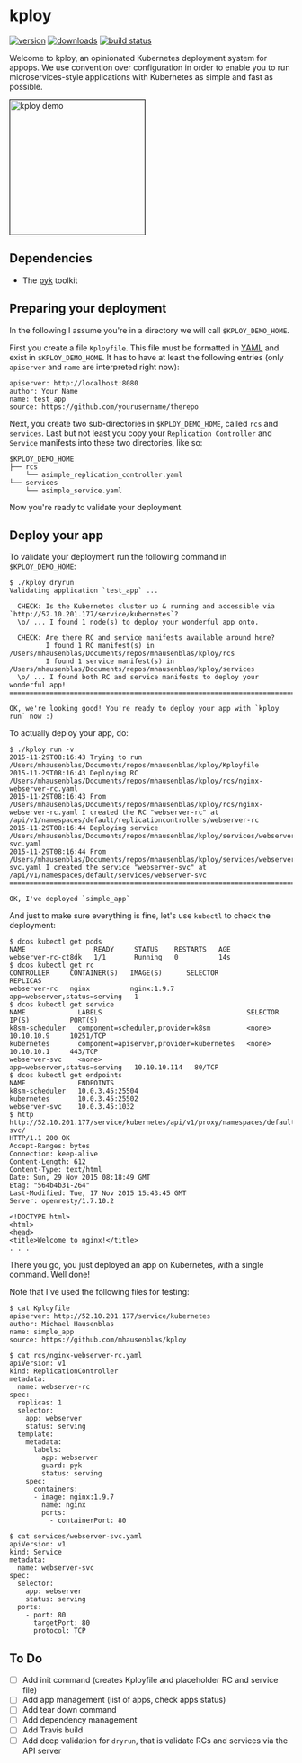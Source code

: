 # kploy

[![version](https://img.shields.io/pypi/v/kploy.svg)](https://pypi.python.org/pypi/kploy/)
[![downloads](https://img.shields.io/pypi/dm/kploy.svg)](https://pypi.python.org/pypi/kploy/")
[![build status](https://travis-ci.org/mhausenblas/kploy.svg?branch=master)](https://travis-ci.org/mhausenblas/kploy)

Welcome to kploy, an opinionated Kubernetes deployment system for appops.
We use convention over configuration in order to enable you to run 
microservices-style applications with Kubernetes as simple and fast as possible.

<a href="http://www.youtube.com/watch?feature=player_embedded&v=TJpucj4v4iE" target="_blank">
 <img src="http://img.youtube.com/vi/TJpucj4v4iE/0.jpg" alt="kploy demo" width="240" border="1" />
</a>

## Dependencies

* The [pyk](https://github.com/mhausenblas/pyk) toolkit

## Preparing your deployment

In the following I assume you're in a directory we will call `$KPLOY_DEMO_HOME`.

First you create a file `Kployfile`. This file must be formatted in [YAML](http://yaml.org/) and exist in `$KPLOY_DEMO_HOME`.
It has to have at least the following entries (only `apiserver` and `name` are interpreted right now):

    apiserver: http://localhost:8080
    author: Your Name
    name: test_app
    source: https://github.com/yourusername/therepo

Next, you create two sub-directories in `$KPLOY_DEMO_HOME`, called `rcs` and `services`.  Last but not least you copy your
`Replication Controller` and `Service` manifests into these two directories, like so:

    $KPLOY_DEMO_HOME
    ├── rcs
        └── asimple_replication_controller.yaml
    └── services
        └── asimple_service.yaml

Now you're ready to validate your deployment.

## Deploy your app

To validate your deployment run the following command in `$KPLOY_DEMO_HOME`:

    $ ./kploy dryrun
    Validating application `test_app` ...

      CHECK: Is the Kubernetes cluster up & running and accessible via `http://52.10.201.177/service/kubernetes`?
      \o/ ... I found 1 node(s) to deploy your wonderful app onto.

      CHECK: Are there RC and service manifests available around here?
             I found 1 RC manifest(s) in /Users/mhausenblas/Documents/repos/mhausenblas/kploy/rcs
             I found 1 service manifest(s) in /Users/mhausenblas/Documents/repos/mhausenblas/kploy/services
      \o/ ... I found both RC and service manifests to deploy your wonderful app!
    ================================================================================

    OK, we're looking good! You're ready to deploy your app with `kploy run` now :)

To actually deploy your app, do:

    $ ./kploy run -v
    2015-11-29T08:16:43 Trying to run /Users/mhausenblas/Documents/repos/mhausenblas/kploy/Kployfile
    2015-11-29T08:16:43 Deploying RC /Users/mhausenblas/Documents/repos/mhausenblas/kploy/rcs/nginx-webserver-rc.yaml
    2015-11-29T08:16:43 From /Users/mhausenblas/Documents/repos/mhausenblas/kploy/rcs/nginx-webserver-rc.yaml I created the RC "webserver-rc" at /api/v1/namespaces/default/replicationcontrollers/webserver-rc
    2015-11-29T08:16:44 Deploying service /Users/mhausenblas/Documents/repos/mhausenblas/kploy/services/webserver-svc.yaml
    2015-11-29T08:16:44 From /Users/mhausenblas/Documents/repos/mhausenblas/kploy/services/webserver-svc.yaml I created the service "webserver-svc" at /api/v1/namespaces/default/services/webserver-svc
    ================================================================================
    
    OK, I've deployed `simple_app`

And just to make sure everything is fine, let's use `kubectl` to check the deployment:

    $ dcos kubectl get pods
    NAME                 READY     STATUS    RESTARTS   AGE
    webserver-rc-ct8dk   1/1       Running   0          14s
    $ dcos kubectl get rc
    CONTROLLER     CONTAINER(S)   IMAGE(S)      SELECTOR                       REPLICAS
    webserver-rc   nginx          nginx:1.9.7   app=webserver,status=serving   1
    $ dcos kubectl get service
    NAME             LABELS                                    SELECTOR                       IP(S)          PORT(S)
    k8sm-scheduler   component=scheduler,provider=k8sm         <none>                         10.10.10.9     10251/TCP
    kubernetes       component=apiserver,provider=kubernetes   <none>                         10.10.10.1     443/TCP
    webserver-svc    <none>                                    app=webserver,status=serving   10.10.10.114   80/TCP
    $ dcos kubectl get endpoints
    NAME             ENDPOINTS
    k8sm-scheduler   10.0.3.45:25504
    kubernetes       10.0.3.45:25502
    webserver-svc    10.0.3.45:1032
    $ http http://52.10.201.177/service/kubernetes/api/v1/proxy/namespaces/default/services/webserver-svc/
    HTTP/1.1 200 OK
    Accept-Ranges: bytes
    Connection: keep-alive
    Content-Length: 612
    Content-Type: text/html
    Date: Sun, 29 Nov 2015 08:18:49 GMT
    Etag: "564b4b31-264"
    Last-Modified: Tue, 17 Nov 2015 15:43:45 GMT
    Server: openresty/1.7.10.2
    
    <!DOCTYPE html>
    <html>
    <head>
    <title>Welcome to nginx!</title>
    . . .

There you go, you just deployed an app on Kubernetes, with a single command. Well done!

Note that I've used the following files for testing:

    $ cat Kployfile
    apiserver: http://52.10.201.177/service/kubernetes
    author: Michael Hausenblas
    name: simple_app
    source: https://github.com/mhausenblas/kploy

    $ cat rcs/nginx-webserver-rc.yaml
    apiVersion: v1
    kind: ReplicationController
    metadata:
      name: webserver-rc
    spec:
      replicas: 1
      selector:
        app: webserver
        status: serving
      template:
        metadata:
          labels:
            app: webserver
            guard: pyk
            status: serving
        spec:
          containers:
          - image: nginx:1.9.7
            name: nginx
            ports:
              - containerPort: 80

    $ cat services/webserver-svc.yaml
    apiVersion: v1
    kind: Service
    metadata:
      name: webserver-svc
    spec:
      selector:
        app: webserver
        status: serving
      ports:
        - port: 80
          targetPort: 80
          protocol: TCP

## To Do

- [ ] Add init command (creates Kployfile and placeholder RC and service file)
- [ ] Add app management (list of apps, check apps status)
- [ ] Add tear down command
- [ ] Add dependency management
- [ ] Add Travis build
- [ ] Add deep validation for `dryrun`, that is validate RCs and services via the API server
